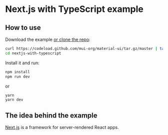 # Next.js with TypeScript example

## How to use

Download the example [or clone the repo](https://github.com/mui-org/material-ui):

```sh
curl https://codeload.github.com/mui-org/material-ui/tar.gz/master | tar -xz --strip=2  material-ui-master/examples/nextjs-with-typescript
cd nextjs-with-typescript
```

Install it and run:

```sh
npm install
npm run dev
```

or

```sh
yarn
yarn dev
```

## The idea behind the example

[Next.js](https://github.com/zeit/next.js) is a framework for server-rendered React apps.
